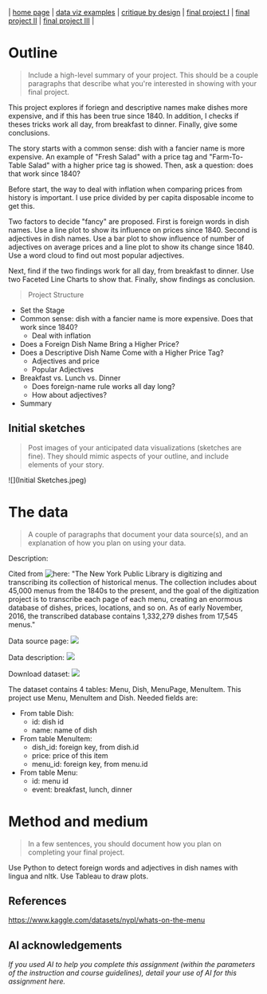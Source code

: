 | [home page](https://serena-xue.github.io/2025Spring-Telling-Stories-with-Data/) | [data viz examples](dataviz-examples) | [critique by design](critique-by-design) | [final project I](final-project-part-one) | [final project II](final-project-part-two) | [final project III](final-project-part-three) |

# Outline
> Include a high-level summary of your project.  This should be a couple paragraphs that describe what you're interested in showing with your final project.

This project explores if foriegn and descriptive names make dishes more expensive, and if this has been true since 1840. In addition, I checks if theses tricks work all day, from breakfast to dinner. Finally, give some conclusions.

The story starts with a common sense: dish with a fancier name is more expensive. An example of "Fresh Salad" with a price tag and "Farm-To-Table Salad" with a higher price tag is showed. Then, ask a question: does that work since 1840?

Before start, the way to deal with inflation when comparing prices from history is important. I use price divided by per capita disposable income to get this.

Two factors to decide "fancy" are proposed. First is foreign words in dish names. Use a line plot to show its influence on prices since 1840. Second is adjectives in dish names. Use a bar plot to show influence of number of adjectives on average prices and a line plot to show its change since 1840. Use a word cloud to find out most popular adjectives.

Next, find if the two findings work for all day, from breakfast to dinner. Use two Faceted Line Charts to show that. Finally, show findings as conclusion.

> Project Structure 

- Set the Stage
 - Common sense: dish with a fancier name is more expensive. Does that work since 1840?
	- Deal with inflation
- Does a Foreign Dish Name Bring a Higher Price?
- Does a Descriptive Dish Name Come with a Higher Price Tag?
	- Adjectives and price
	- Popular Adjectives
- Breakfast vs. Lunch vs. Dinner
	- Does foreign-name rule works all day long?
	- How about adjectives?
- Summary

## Initial sketches
> Post images of your anticipated data visualizations (sketches are fine). They should mimic aspects of your outline, and include elements of your story.  

![](Initial Sketches.jpeg)

# The data
> A couple of paragraphs that document your data source(s), and an explanation of how you plan on using your data. 

Description:

Cited from ![here](https://www.kaggle.com/datasets/nypl/whats-on-the-menu): "The New York Public Library is digitizing and transcribing its collection of historical menus. The collection includes about 45,000 menus from the 1840s to the present, and the goal of the digitization project is to transcribe each page of each menu, creating an enormous database of dishes, prices, locations, and so on. As of early November, 2016, the transcribed database contains 1,332,279 dishes from 17,545 menus."

Data source page: ![](https://www.nypl.org/research/support/whats-on-the-menu)

Data description: ![](http://curatingmenus.org/data_dictionary/)

Download dataset: ![](https://www.kaggle.com/datasets/nypl/whats-on-the-menu)

The dataset contains 4 tables: Menu, Dish, MenuPage, MenuItem. This project use Menu, MenuItem and Dish. Needed fields are:
- From table Dish: 
	- id: dish id
	- name: name of dish
- From table MenuItem:
	- dish_id: foreign key, from dish.id
	- price: price of this item
	- menu_id: foreign key, from menu.id
- From table Menu:
	- id: menu id
	- event: breakfast, lunch, dinner

# Method and medium
> In a few sentences, you should document how you plan on completing your final project. 

Use Python to detect foreign words and adjectives in dish names with lingua and nltk. Use Tableau to draw plots.

## References
https://www.kaggle.com/datasets/nypl/whats-on-the-menu

## AI acknowledgements
_If you used AI to help you complete this assignment (within the parameters of the instruction and course guidelines), detail your use of AI for this assignment here._
